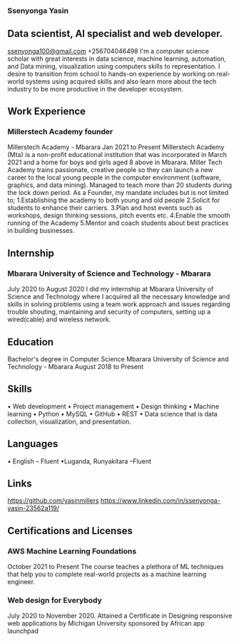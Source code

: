 ### Ssenyonga Yasin
## Data scientist, AI specialist and web developer.
ssenyonga100@gmail.com  +256704046498
I'm a computer science scholar with great interests in data science, machine learning, 
automation, and Data mining, visualization using computers skills to representation. I desire to 
transition from school to hands-on experience by working on real-world systems using acquired 
skills and also learn more about the tech industry to be more productive in the developer 
ecosystem.
## Work Experience
### Millerstech Academy founder
Millerstech Academy - Mbarara
Jan 2021 to Present
Millerstech Academy (Mta) is a non-profit educational institution that was incorporated in March 
2021 and a home for boys and girls aged 8 above in Mbarara.
Miller Tech Academy trains passionate, creative people so they can launch a new career to the 
local young people in the computer environment (software, graphics, and data mining).
Managed to teach more than 20 students during the lock down period.
As a Founder, my mandate includes but is not limited to;
1.Establishing the academy to both young and old people 
2.Solicit for students to enhance their carriers.
3.Plan and host events such as workshops, design thinking sessions, pitch events etc.
4.Enable the smooth running of the Academy
5.Mentor and coach students about best practices in building businesses.
## Internship
### Mbarara University of Science and Technology - Mbarara
July 2020 to August 2020
I did my internship at Mbarara University of Science and Technology where I acquired all the 
necessary knowledge and skills in solving problems using a team work approach and issues 
regarding trouble shouting, maintaining and security of computers, setting up a wired(cable) and 
wireless network.
## Education
Bachelor's degree in Computer Science
Mbarara University of Science and Technology - Mbarara
August 2018 to Present
## Skills
• Web development
• Project management
• Design thinking
• Machine learning
• Python
• MySQL
• GitHub
• REST
• Data science that is data collection, visualization, and presentation.
## Languages
• English – Fluent
•Luganda, Runyakitara –Fluent
## Links
https://github.com/yasinmillers
https://www.linkedin.com/in/ssenyonga-yasin-23562a119/
## Certifications and Licenses
### AWS Machine Learning Foundations
October 2021 to Present
The course teaches a plethora of ML techniques that help you to complete real-world projects as 
a machine learning engineer.
### Web design for Everybody
July 2020 to November 2020.
Attained a Certificate in Designing responsive web applications by Michigan University 
sponsored by African app launchpad
